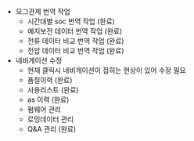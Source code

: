 - 모그관제 번역 작업
	- 시간대별 soc 번역 작업 (완료)
	- 예지보전 데이터 번역 작업 (완료)
	- 전류 데이터 비교 번역 작업 (완료)
	- 전압 데이터 비교 번역 작업 (완료)
- 네비게이션 수정
	- 현재 클릭시 네비게이션이 접히는 현상이 있어 수정 필요
	- 품질이력 (완료)
	- 사용리스트 (완료)
	- as 이력 (완료)
	- 펌웨어 관리
	- 로밍데이터 관리
	- Q&A 관리 (완료)
